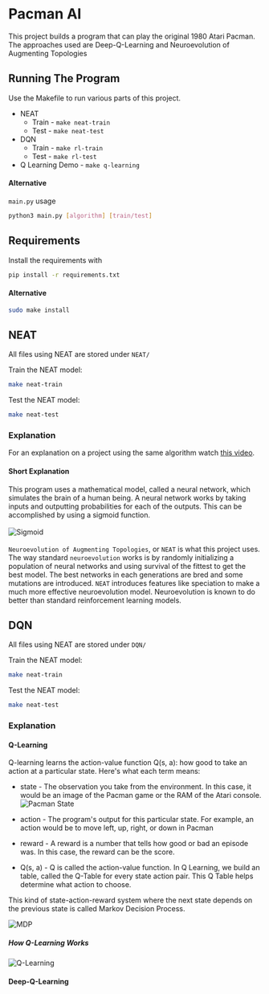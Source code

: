# Pacman AI
This project builds a program that can play the original 1980 Atari Pacman. 
The approaches used are Deep-Q-Learning and Neuroevolution of Augmenting Topologies

## Running The Program
Use the Makefile to run various parts of this project.
* NEAT
    * Train - `make neat-train`
    * Test - `make neat-test`
* DQN
    * Train - `make rl-train`
    * Test - `make rl-test`
* Q Learning Demo - `make q-learning`

#### Alternative
`main.py` usage
```bash
python3 main.py [algorithm] [train/test]
```

## Requirements
Install the requirements with
```bash
pip install -r requirements.txt
```
#### Alternative
```bash
sudo make install
```

## NEAT
All files using NEAT are stored under `NEAT/`

Train the NEAT model:
```bash
make neat-train
```

Test the NEAT model:
```bash
make neat-test
```

### Explanation
For an explanation on a project using the same algorithm watch [this video](https://www.youtube.com/watch?v=UdJ4titVY7I).
#### Short Explanation
This program uses a mathematical model, called a neural network, which simulates the brain of a human being. 
A neural network works by taking inputs and outputting probabilities for each of the outputs. This can be accomplished
by using a sigmoid function. <br><br>
![Sigmoid](https://qph.fs.quoracdn.net/main-qimg-07066668c05a556f1ff25040414a32b7)
<br><br>
`Neuroevolution of Augmenting Topologies`, or `NEAT` is what this project uses. The way standard
`neuroevolution` works is by randomly initializing a population of neural networks and
using survival of the fittest to get the best model. The best networks in each generations
are bred and some mutations are introduced. `NEAT` introduces features like speciation to
make a much more effective neuroevolution model. Neuroevolution is known to do better than standard
reinforcement learning models.<br>

## DQN
All files using NEAT are stored under `DQN/`

Train the NEAT model:
```bash
make neat-train
```

Test the NEAT model:
```bash
make neat-test
```

### Explanation

#### Q-Learning
Q-learning learns the action-value function Q(s, a): how good to take an action at a particular state.
Here's what each term means:

* state - The observation you take from the environment. In this case, it would be an image
of the Pacman game or the RAM of the Atari console.<br>
![Pacman State](https://i.imgur.com/2yT83gV.jpg)

* action - The program's output for this particular state. For example, an action 
would be to move left, up, right, or down in Pacman

* reward - A reward is a number that tells how good or bad an episode was. In this
case, the reward can be the score.

* Q(s, a) - Q is called the action-value function. In Q Learning, we build an table,
called the Q-Table for every state action pair. This Q Table helps determine 
what action to choose. 

This kind of state-action-reward system where the next state depends on the
previous state is called Markov Decision Process.<br>

![MDP](https://qph.fs.quoracdn.net/main-qimg-f92c275af47e561651857f9af6bb85e9)

##### How Q-Learning Works

![Q-Learning](https://cdn-images-1.medium.com/max/1600/1*QeoQEqWYYPs1P8yUwyaJVQ.png)

#### Deep-Q-Learning

